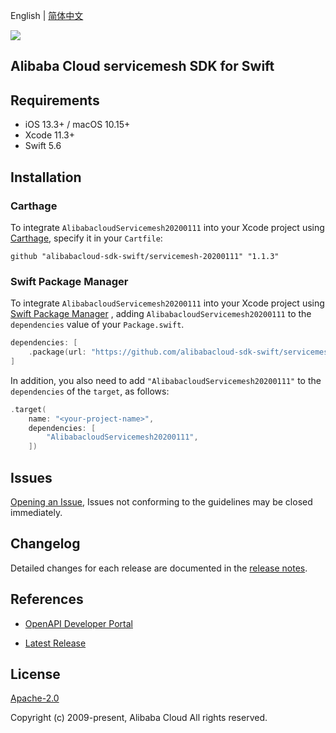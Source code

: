 English | [简体中文](README-CN.md)

![](https://aliyunsdk-pages.alicdn.com/icons/AlibabaCloud.svg)

## Alibaba Cloud servicemesh SDK for Swift

## Requirements

- iOS 13.3+ / macOS 10.15+
- Xcode 11.3+
- Swift 5.6

## Installation

### Carthage

To integrate `AlibabacloudServicemesh20200111` into your Xcode project using [Carthage](https://github.com/Carthage/Carthage), specify it in your `Cartfile`:

```ogdl
github "alibabacloud-sdk-swift/servicemesh-20200111" "1.1.3"
```

### Swift Package Manager

To integrate `AlibabacloudServicemesh20200111` into your Xcode project using [Swift Package Manager](https://swift.org/package-manager/) , adding `AlibabacloudServicemesh20200111` to the `dependencies` value of your `Package.swift`.

```swift
dependencies: [
    .package(url: "https://github.com/alibabacloud-sdk-swift/servicemesh-20200111.git", from: "1.1.3")
]
```

In addition, you also need to add `"AlibabacloudServicemesh20200111"` to the `dependencies` of the `target`, as follows:

```swift
.target(
    name: "<your-project-name>",
    dependencies: [
        "AlibabacloudServicemesh20200111",
    ])
```

## Issues

[Opening an Issue](https://github.com/alibabacloud-sdk-swift/servicemesh-20200111/issues/new), Issues not conforming to the guidelines may be closed immediately.

## Changelog

Detailed changes for each release are documented in the [release notes](./ChangeLog.txt).

## References

* [OpenAPI Developer Portal](https://next.api.alibabacloud.com/home)
- [Latest Release](https://github.com/alibabacloud-sdk-swift/servicemesh-20200111)

## License

[Apache-2.0](http://www.apache.org/licenses/LICENSE-2.0)

Copyright (c) 2009-present, Alibaba Cloud All rights reserved.
